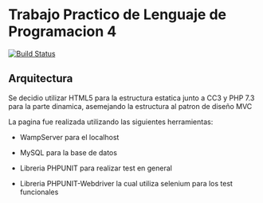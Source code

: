 # Trabajo Practico de Lenguaje de Programacion 4

[![Build Status](https://travis-ci.org/eze92/TPLP4.svg?branch=master)](https://travis-ci.org/eze92/TPLP4)

## Arquitectura

Se decidio utilizar HTML5 para la estructura estatica junto a CC3 y PHP 7.3 para la parte dinamica, asemejando la estructura al patron de diseño MVC

La pagina fue realizada utilizando las siguientes herramientas:

+ WampServer para el localhost

+ MySQL para la base de datos

+ Libreria PHPUNIT para realizar test en general

+ Libreria PHPUNIT-Webdriver la cual utiliza selenium para los test funcionales

